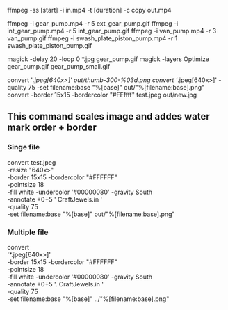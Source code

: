 ffmpeg -ss [start] -i in.mp4 -t [duration] -c copy out.mp4

ffmpeg  -i gear_pump.mp4 -r 5 ext_gear_pump.gif
ffmpeg  -i int_gear_pump.mp4 -r 5 int_gear_pump.gif
ffmpeg  -i van_pump.mp4 -r 3 van_pump.gif
ffmpeg  -i swash_plate_piston_pump.mp4 -r 1 swash_plate_piston_pump.gif


magick -delay 20 -loop 0 *.jpg gear_pump.gif
magick -layers Optimize gear_pump.gif gear_pump_small.gif


convert '*.jpeg[640x>]'  out/thumb-300-%03d.png
convert '*.jpeg[640x>]' -quality 75 -set filename:base "%[base]" out/"%[filename:base].png"
convert -border 15x15 -bordercolor "#FFffff" test.jpeg out/new.jpg

## This command scales image and addes water mark order + border
### Singe file
convert test.jpeg \
-resize "640x>"  \
-border 15x15 -bordercolor "#FFFFFF" \
-pointsize 18 \
-fill white  -undercolor '#00000080'  -gravity South \
-annotate +0+5 ' CraftJewels.in ' \
-quality 75 \
-set filename:base "%[base]" out/"%[filename:base].png"

### Multiple file
convert \
'*.jpeg[640x>]'  \
-border 15x15 -bordercolor "#FFFFFF" \
-pointsize 18 \
-fill white  -undercolor '#00000080'  -gravity South \
-annotate +0+5 '. CraftJewels.in ' \
-quality 75 \
-set filename:base "%[base]" ../"%[filename:base].png"